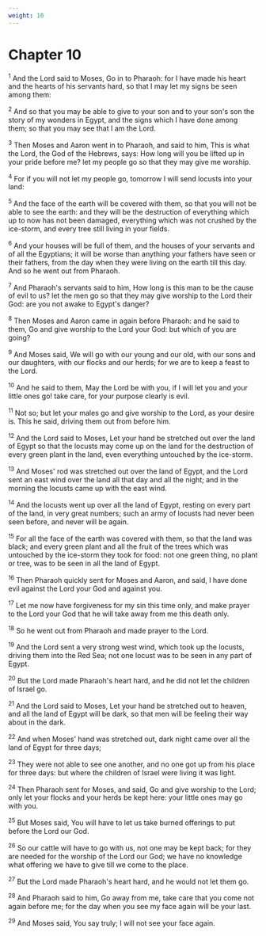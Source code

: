 ```yaml
---
weight: 10
---
```


# Chapter 10

<sup>1</sup> And the Lord said to Moses, Go in to Pharaoh: for I have made his heart and the hearts of his servants hard, so that I may let my signs be seen among them: 

<sup>2</sup> And so that you may be able to give to your son and to your son's son the story of my wonders in Egypt, and the signs which I have done among them; so that you may see that I am the Lord. 

<sup>3</sup> Then Moses and Aaron went in to Pharaoh, and said to him, This is what the Lord, the God of the Hebrews, says: How long will you be lifted up in your pride before me? let my people go so that they may give me worship. 

<sup>4</sup> For if you will not let my people go, tomorrow I will send locusts into your land: 

<sup>5</sup> And the face of the earth will be covered with them, so that you will not be able to see the earth: and they will be the destruction of everything which up to now has not been damaged, everything which was not crushed by the ice-storm, and every tree still living in your fields. 

<sup>6</sup> And your houses will be full of them, and the houses of your servants and of all the Egyptians; it will be worse than anything your fathers have seen or their fathers, from the day when they were living on the earth till this day. And so he went out from Pharaoh. 

<sup>7</sup> And Pharaoh's servants said to him, How long is this man to be the cause of evil to us? let the men go so that they may give worship to the Lord their God: are you not awake to Egypt's danger? 

<sup>8</sup> Then Moses and Aaron came in again before Pharaoh: and he said to them, Go and give worship to the Lord your God: but which of you are going? 

<sup>9</sup> And Moses said, We will go with our young and our old, with our sons and our daughters, with our flocks and our herds; for we are to keep a feast to the Lord. 

<sup>10</sup> And he said to them, May the Lord be with you, if I will let you and your little ones go! take care, for your purpose clearly is evil. 

<sup>11</sup> Not so; but let your males go and give worship to the Lord, as your desire is. This he said, driving them out from before him. 

<sup>12</sup> And the Lord said to Moses, Let your hand be stretched out over the land of Egypt so that the locusts may come up on the land for the destruction of every green plant in the land, even everything untouched by the ice-storm. 

<sup>13</sup> And Moses' rod was stretched out over the land of Egypt, and the Lord sent an east wind over the land all that day and all the night; and in the morning the locusts came up with the east wind. 

<sup>14</sup> And the locusts went up over all the land of Egypt, resting on every part of the land, in very great numbers; such an army of locusts had never been seen before, and never will be again. 

<sup>15</sup> For all the face of the earth was covered with them, so that the land was black; and every green plant and all the fruit of the trees which was untouched by the ice-storm they took for food: not one green thing, no plant or tree, was to be seen in all the land of Egypt. 

<sup>16</sup> Then Pharaoh quickly sent for Moses and Aaron, and said, I have done evil against the Lord your God and against you. 

<sup>17</sup> Let me now have forgiveness for my sin this time only, and make prayer to the Lord your God that he will take away from me this death only. 

<sup>18</sup> So he went out from Pharaoh and made prayer to the Lord. 

<sup>19</sup> And the Lord sent a very strong west wind, which took up the locusts, driving them into the Red Sea; not one locust was to be seen in any part of Egypt. 

<sup>20</sup> But the Lord made Pharaoh's heart hard, and he did not let the children of Israel go. 

<sup>21</sup> And the Lord said to Moses, Let your hand be stretched out to heaven, and all the land of Egypt will be dark, so that men will be feeling their way about in the dark. 

<sup>22</sup> And when Moses' hand was stretched out, dark night came over all the land of Egypt for three days; 

<sup>23</sup> They were not able to see one another, and no one got up from his place for three days: but where the children of Israel were living it was light. 

<sup>24</sup> Then Pharaoh sent for Moses, and said, Go and give worship to the Lord; only let your flocks and your herds be kept here: your little ones may go with you. 

<sup>25</sup> But Moses said, You will have to let us take burned offerings to put before the Lord our God. 

<sup>26</sup> So our cattle will have to go with us, not one may be kept back; for they are needed for the worship of the Lord our God; we have no knowledge what offering we have to give till we come to the place. 

<sup>27</sup> But the Lord made Pharaoh's heart hard, and he would not let them go. 

<sup>28</sup> And Pharaoh said to him, Go away from me, take care that you come not again before me; for the day when you see my face again will be your last. 

<sup>29</sup> And Moses said, You say truly; I will not see your face again. 


